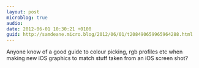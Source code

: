 ```yaml
---
layout: post
microblog: true
audio: 
date: 2012-06-01 10:30:21 +0100
guid: http://samdeane.micro.blog/2012/06/01/t208490659965964288.html
---
```

Anyone know of a good guide to colour picking, rgb profiles etc when making new iOS graphics to match stuff taken from an iOS screen shot?
